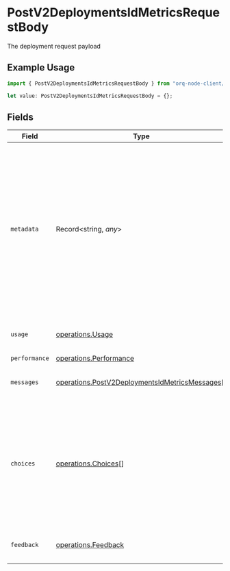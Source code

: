 # PostV2DeploymentsIdMetricsRequestBody

The deployment request payload

## Example Usage

```typescript
import { PostV2DeploymentsIdMetricsRequestBody } from "orq-node-client/models/operations";

let value: PostV2DeploymentsIdMetricsRequestBody = {};
```

## Fields

| Field                                                                                                                                                                                                    | Type                                                                                                                                                                                                     | Required                                                                                                                                                                                                 | Description                                                                                                                                                                                              |
| -------------------------------------------------------------------------------------------------------------------------------------------------------------------------------------------------------- | -------------------------------------------------------------------------------------------------------------------------------------------------------------------------------------------------------- | -------------------------------------------------------------------------------------------------------------------------------------------------------------------------------------------------------- | -------------------------------------------------------------------------------------------------------------------------------------------------------------------------------------------------------- |
| `metadata`                                                                                                                                                                                               | Record<string, *any*>                                                                                                                                                                                    | :heavy_minus_sign:                                                                                                                                                                                       | Your own custom key-value pairs can be attached to the logs. This is useful for storing additional information related to your interactions with the LLM providers or specifics within your application. |
| `usage`                                                                                                                                                                                                  | [operations.Usage](../../models/operations/usage.md)                                                                                                                                                     | :heavy_minus_sign:                                                                                                                                                                                       | Usage statistics to add to the deployment                                                                                                                                                                |
| `performance`                                                                                                                                                                                            | [operations.Performance](../../models/operations/performance.md)                                                                                                                                         | :heavy_minus_sign:                                                                                                                                                                                       | N/A                                                                                                                                                                                                      |
| `messages`                                                                                                                                                                                               | [operations.PostV2DeploymentsIdMetricsMessages](../../models/operations/postv2deploymentsidmetricsmessages.md)[]                                                                                         | :heavy_minus_sign:                                                                                                                                                                                       | A list of messages sent to the model.                                                                                                                                                                    |
| `choices`                                                                                                                                                                                                | [operations.Choices](../../models/operations/choices.md)[]                                                                                                                                               | :heavy_minus_sign:                                                                                                                                                                                       | A list of completion choices. If you are using a `completion` model then you must provide the `completion content` with the chat completion format                                                       |
| `feedback`                                                                                                                                                                                               | [operations.Feedback](../../models/operations/feedback.md)                                                                                                                                               | :heavy_minus_sign:                                                                                                                                                                                       | Feedback from the user on the completion                                                                                                                                                                 |